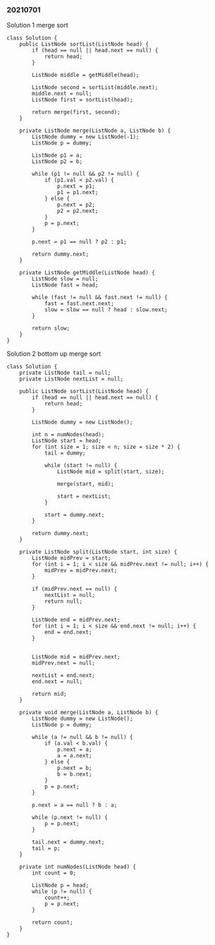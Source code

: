 ### 20210701

Solution 1 merge sort

    class Solution {
        public ListNode sortList(ListNode head) {
            if (head == null || head.next == null) {
                return head;
            }
            
            ListNode middle = getMiddle(head);
            
            ListNode second = sortList(middle.next);
            middle.next = null;
            ListNode first = sortList(head);
            
            return merge(first, second);
        }
        
        private ListNode merge(ListNode a, ListNode b) {
            ListNode dummy = new ListNode(-1);
            ListNode p = dummy;
            
            ListNode p1 = a;
            ListNode p2 = b;
            
            while (p1 != null && p2 != null) {
                if (p1.val < p2.val) {
                    p.next = p1;
                    p1 = p1.next;
                } else {
                    p.next = p2;
                    p2 = p2.next;
                }
                p = p.next;
            }
            
            p.next = p1 == null ? p2 : p1;
            
            return dummy.next;
        }
        
        private ListNode getMiddle(ListNode head) {
            ListNode slow = null;
            ListNode fast = head;
            
            while (fast != null && fast.next != null) {
                fast = fast.next.next;
                slow = slow == null ? head : slow.next;
            }
            
            return slow;
        }
    }

Solution 2 bottom up merge sort

    class Solution {
        private ListNode tail = null;
        private ListNode nextList = null;
        
        public ListNode sortList(ListNode head) {
            if (head == null || head.next == null) {
                return head;
            }
            
            ListNode dummy = new ListNode();
            
            int n = numNodes(head);
            ListNode start = head;
            for (int size = 1; size < n; size = size * 2) {
                tail = dummy;
                
                while (start != null) {
                    ListNode mid = split(start, size);
                    
                    merge(start, mid);
                    
                    start = nextList;
                }
                
                start = dummy.next;
            }
            
            return dummy.next;
        }
        
        private ListNode split(ListNode start, int size) {
            ListNode midPrev = start;        
            for (int i = 1; i < size && midPrev.next != null; i++) {
                midPrev = midPrev.next;
            }
            
            if (midPrev.next == null) {
                nextList = null;
                return null;
            }
            
            ListNode end = midPrev.next;
            for (int i = 1; i < size && end.next != null; i++) {
                end = end.next;
            }
            
            
            ListNode mid = midPrev.next;
            midPrev.next = null;
            
            nextList = end.next;
            end.next = null;
            
            return mid;
        }
        
        private void merge(ListNode a, ListNode b) {
            ListNode dummy = new ListNode();
            ListNode p = dummy;
            
            while (a != null && b != null) {
                if (a.val < b.val) {
                    p.next = a;
                    a = a.next;
                } else {
                    p.next = b;
                    b = b.next;
                }
                p = p.next;
            }
            
            p.next = a == null ? b : a;
            
            while (p.next != null) {
                p = p.next;
            }
            
            tail.next = dummy.next;
            tail = p;
        }
        
        private int numNodes(ListNode head) {
            int count = 0;
            
            ListNode p = head;
            while (p != null) {
                count++;
                p = p.next;
            }
            
            return count;
        }
    }